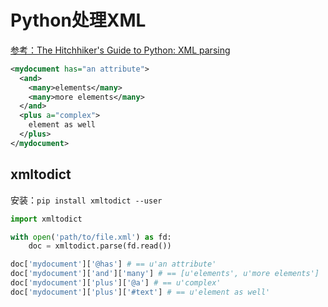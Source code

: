 # Python处理XML

[参考：The Hitchhiker's Guide to Python: XML parsing](https://docs.python-guide.org/scenarios/xml/)

```xml
<mydocument has="an attribute">
  <and>
    <many>elements</many>
    <many>more elements</many>
  </and>
  <plus a="complex">
    element as well
  </plus>
</mydocument>
```


## xmltodict

安装：`pip install xmltodict --user`

```py
import xmltodict

with open('path/to/file.xml') as fd:
    doc = xmltodict.parse(fd.read())

doc['mydocument']['@has'] # == u'an attribute'
doc['mydocument']['and']['many'] # == [u'elements', u'more elements']
doc['mydocument']['plus']['@a'] # == u'complex'
doc['mydocument']['plus']['#text'] # == u'element as well'
```